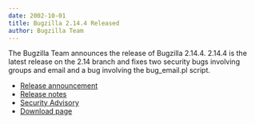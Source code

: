 ```yaml
---
date: 2002-10-01
title: Bugzilla 2.14.4 Released
author: Bugzilla Team
---
```


The Bugzilla Team announces the release of Bugzilla 2.14.4. 2.14.4 is the latest release on the 2.14 branch and fixes two security bugs involving groups and email and a bug involving the bug_email.pl script.

*   [Release announcement](https://groups.google.com/groups?group=netscape.public.mozilla.webtools&selm=p05111a04b9bf7c887924%40%5B192.168.1.203%5D)
*   [Release notes](/releases/2.14.4/)
*   [Security Advisory](/security/2.16/)
*   [Download page](/download/)

